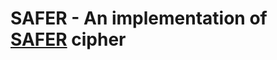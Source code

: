 # SAFER - An implementation of [SAFER](https://groups.google.com/forum/#!msg/sci.crypt.research/gHOEDoAOQak/2HmtxA7A-30J) cipher
